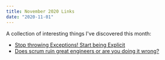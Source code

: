 ```yaml
---
title: November 2020 Links
date: "2020-11-01"
---
```


A collection of interesting things I've discovered this month:

- [Stop throwing Exceptions! Start being Explicit](https://codeopinion.com/stop-throwing-exceptions-start-being-explicit)
- [Does scrum ruin great engineers or are you doing it wrong?](https://stackoverflow.blog/2020/06/29/does-scrum-ruin-great-engineers-or-are-you-doing-it-wrong/)
